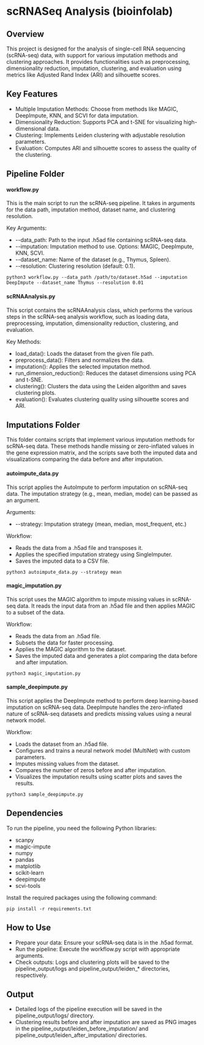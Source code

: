 # scRNASeq Analysis (bioinfolab)

## Overview
This project is designed for the analysis of single-cell RNA sequencing (scRNA-seq) data, with support for various imputation methods and clustering approaches. It provides functionalities such as preprocessing, dimensionality reduction, imputation, clustering, and evaluation using metrics like Adjusted Rand Index (ARI) and silhouette scores.

## Key Features
- Multiple Imputation Methods: Choose from methods like MAGIC, DeepImpute, KNN, and SCVI for data imputation.
- Dimensionality Reduction: Supports PCA and t-SNE for visualizing high-dimensional data.
- Clustering: Implements Leiden clustering with adjustable resolution parameters.
- Evaluation: Computes ARI and silhouette scores to assess the quality of the clustering.

## Pipeline Folder

#### workflow.py
This is the main script to run the scRNA-seq pipeline. It takes in arguments for the data path, imputation method, dataset name, and clustering resolution. 

Key Arguments:

* --data_path: Path to the input .h5ad file containing scRNA-seq data.
* --imputation: Imputation method to use. Options: MAGIC, DeepImpute, KNN, SCVI.
* --dataset_name: Name of the dataset (e.g., Thymus, Spleen).
* --resolution: Clustering resolution (default: 0.1).

```
python3 workflow.py --data_path /path/to/dataset.h5ad --imputation DeepImpute --dataset_name Thymus --resolution 0.01

```

#### scRNAAnalysis.py

This script contains the scRNAAnalysis class, which performs the various steps in the scRNA-seq analysis workflow, such as loading data, preprocessing, imputation, dimensionality reduction, clustering, and evaluation.

Key Methods:

* load_data(): Loads the dataset from the given file path.
* preprocess_data(): Filters and normalizes the data.
* imputation(): Applies the selected imputation method.
* run_dimension_reduction(): Reduces the dataset dimensions using PCA and t-SNE.
* clustering(): Clusters the data using the Leiden algorithm and saves clustering plots.
* evaluation(): Evaluates clustering quality using silhouette scores and ARI.

## Imputations Folder

This folder contains scripts that implement various imputation methods for scRNA-seq data. These methods handle missing or zero-inflated values in the gene expression matrix, and the scripts save both the imputed data and visualizations comparing the data before and after imputation.


#### autoimpute_data.py
This script applies the AutoImpute to perform imputation on scRNA-seq data. The imputation strategy (e.g., mean, median, mode) can be passed as an argument.

Arguments:

* --strategy: Imputation strategy (mean, median, most_frequent, etc.)

Workflow:

* Reads the data from a .h5ad file and transposes it.
* Applies the specified imputation strategy using SingleImputer.
* Saves the imputed data to a CSV file.

```
python3 autoimpute_data.py --strategy mean

```

#### magic_imputation.py

This script uses the MAGIC algorithm to impute missing values in scRNA-seq data. It reads the input data from an .h5ad file and then applies MAGIC to a subset of the data.

Workflow:

* Reads the data from an .h5ad file.
* Subsets the data for faster processing.
* Applies the MAGIC algorithm to the dataset.
* Saves the imputed data and generates a plot comparing the data before and after imputation.

```
python3 magic_imputation.py

```

#### sample_deepimpute.py
This script applies the DeepImpute method to perform deep learning-based imputation on scRNA-seq data. DeepImpute handles the zero-inflated nature of scRNA-seq datasets and predicts missing values using a neural network model.

Workflow:

* Loads the dataset from an .h5ad file.
* Configures and trains a neural network model (MultiNet) with custom parameters.
* Imputes missing values from the dataset.
* Compares the number of zeros before and after imputation.
* Visualizes the imputation results using scatter plots and saves the results.

```
python3 sample_deepimpute.py

```

## Dependencies

To run the pipeline, you need the following Python libraries:

* scanpy
* magic-impute
* numpy
* pandas
* matplotlib
* scikit-learn
* deepimpute
* scvi-tools

Install the required packages using the following command:

```
pip install -r requirements.txt

```

## How to Use

- Prepare your data: Ensure your scRNA-seq data is in the .h5ad format.
- Run the pipeline: Execute the workflow.py script with appropriate arguments.
- Check outputs: Logs and clustering plots will be saved to the pipeline_output/logs and pipeline_output/leiden_* directories, respectively.

## Output 

- Detailed logs of the pipeline execution will be saved in the pipeline_output/logs/ directory.
- Clustering results before and after imputation are saved as PNG images in the pipeline_output/leiden_before_imputation/ and pipeline_output/leiden_after_imputation/ directories.